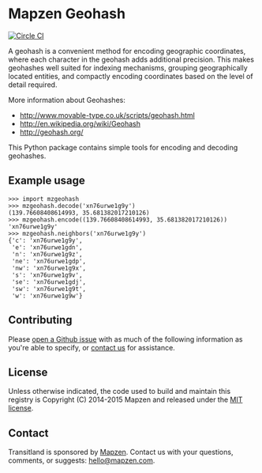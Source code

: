 # Mapzen Geohash

[![Circle CI](https://circleci.com/gh/transitland/mapzen-geohash.png?style=badge)](https://circleci.com/gh/transitland/mapzen-geohash)

A geohash is a convenient method for encoding geographic coordinates, where each character in the geohash adds additional precision. This makes geohashes well suited for indexing mechanisms, grouping geographically located entities, and compactly encoding coordinates based on the level of detail required.

More information about Geohashes:

 * http://www.movable-type.co.uk/scripts/geohash.html
 * http://en.wikipedia.org/wiki/Geohash
 * http://geohash.org/

This Python package contains simple tools for encoding and decoding geohashes.

## Example usage

```
>>> import mzgeohash
>>> mzgeohash.decode('xn76urwe1g9y')
(139.76608408614993, 35.681382017210126)
>>> mzgeohash.encode((139.76608408614993, 35.681382017210126))
'xn76urwe1g9y'
>>> mzgeohash.neighbors('xn76urwe1g9y')
{'c': 'xn76urwe1g9y',
 'e': 'xn76urwe1gdn',
 'n': 'xn76urwe1g9z',
 'ne': 'xn76urwe1gdp',
 'nw': 'xn76urwe1g9x',
 's': 'xn76urwe1g9v',
 'se': 'xn76urwe1gdj',
 'sw': 'xn76urwe1g9t',
 'w': 'xn76urwe1g9w'}
```

## Contributing

Please [open a Github issue](https://github.com/transitland/mapzen-geohash/issues/new) with as much of the following information as you're able to specify, or [contact us](#contact) for assistance.

## License

Unless otherwise indicated, the code used to build and maintain this registry is Copyright (C) 2014-2015 Mapzen and released under the [MIT license](http://opensource.org/licenses/MIT).

## Contact

Transitland is sponsored by [Mapzen](http://mapzen.com). Contact us with your questions, comments, or suggests: [hello@mapzen.com](mailto:hello@mapzen.com).
